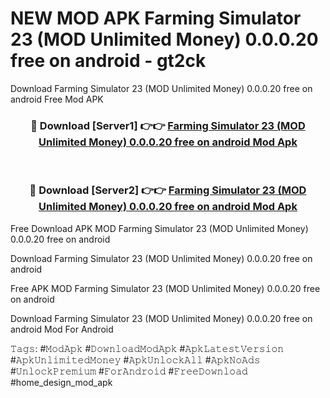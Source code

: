 # NEW MOD APK Farming Simulator 23 (MOD Unlimited Money) 0.0.0.20 free on android - gt2ck
Download Farming Simulator 23 (MOD Unlimited Money) 0.0.0.20 free on android Free Mod APK

<div align="center">
<h3>🔴 Download [Server1] 👉👉 <a href="https://apk-comot.site?title=Farming_Simulator_23_(MOD_Unlimited_Money)_0.0.0.20_free_on_android">Farming Simulator 23 (MOD Unlimited Money) 0.0.0.20 free on android Mod Apk</a></h3><br>

<h3>🔴 Download [Server2] 👉👉 <a href="https://apk-comot.site?title=Farming_Simulator_23_(MOD_Unlimited_Money)_0.0.0.20_free_on_android">Farming Simulator 23 (MOD Unlimited Money) 0.0.0.20 free on android Mod Apk</a></h3>
</div>


Free Download APK MOD Farming Simulator 23 (MOD Unlimited Money) 0.0.0.20 free on android

Download Farming Simulator 23 (MOD Unlimited Money) 0.0.0.20 free on android 

Free APK MOD Farming Simulator 23 (MOD Unlimited Money) 0.0.0.20 free on android 

Download Farming Simulator 23 (MOD Unlimited Money) 0.0.0.20 free on android Mod For Android

𝚃𝚊𝚐𝚜: #𝙼𝚘𝚍𝙰𝚙𝚔 #𝙳𝚘𝚠𝚗𝚕𝚘𝚊𝚍𝙼𝚘𝚍𝙰𝚙𝚔 #𝙰𝚙𝚔𝙻𝚊𝚝𝚎𝚜𝚝𝚅𝚎𝚛𝚜𝚒𝚘𝚗 #𝙰𝚙𝚔𝚄𝚗𝚕𝚒𝚖𝚒𝚝𝚎𝚍𝙼𝚘𝚗𝚎𝚢 #𝙰𝚙𝚔𝚄𝚗𝚕𝚘𝚌𝚔𝙰𝚕𝚕 #𝙰𝚙𝚔𝙽𝚘𝙰𝚍𝚜 #𝚄𝚗𝚕𝚘𝚌𝚔𝙿𝚛𝚎𝚖𝚒𝚞𝚖 #𝙵𝚘𝚛𝙰𝚗𝚍𝚛𝚘𝚒𝚍 #𝙵𝚛𝚎𝚎𝙳𝚘𝚠𝚗𝚕𝚘𝚊𝚍 #home_design_mod_apk